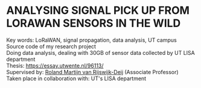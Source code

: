 # ANALYSING SIGNAL PICK UP FROM LORAWAN SENSORS IN THE WILD
Key words: LoRaWAN, signal propagation, data analysis, UT campus <br>
Source code of my research project <br>
Doing data analysis, dealing with 30GB of sensor data collected by UT LISA department <br>
Thesis: https://essay.utwente.nl/96113/ <br>
Supervised by: <a href='https://research.utwente.nl/en/persons/roland-rijswijk-deij'>Roland Martijn van Rijswijk-Deij</a> (Associate Professor) <br>
Taken place in collaboration with: UT's LISA department


